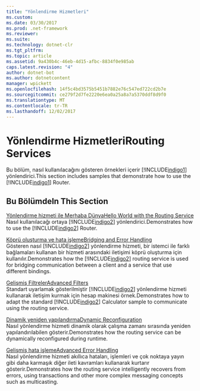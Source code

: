```yaml
---
title: "Yönlendirme Hizmetleri"
ms.custom: 
ms.date: 03/30/2017
ms.prod: .net-framework
ms.reviewer: 
ms.suite: 
ms.technology: dotnet-clr
ms.tgt_pltfrm: 
ms.topic: article
ms.assetid: 9a430b4c-46eb-4d15-afbc-8834f0e985ab
caps.latest.revision: "4"
author: dotnet-bot
ms.author: dotnetcontent
manager: wpickett
ms.openlocfilehash: 14f5c4bd3575b5451b7882e76c547ed722cd2b7e
ms.sourcegitcommit: ce279f2d7fe2220e6ea0a25a8a7a5370ddf8d9f0
ms.translationtype: MT
ms.contentlocale: tr-TR
ms.lasthandoff: 12/02/2017
---
```

# <a name="routing-services"></a><span data-ttu-id="1edc4-102">Yönlendirme Hizmetleri</span><span class="sxs-lookup"><span data-stu-id="1edc4-102">Routing Services</span></span>
<span data-ttu-id="1edc4-103">Bu bölüm, nasıl kullanılacağını gösteren örnekleri içerir [!INCLUDE[indigo1](../../../../includes/indigo1-md.md)] yönlendirici.</span><span class="sxs-lookup"><span data-stu-id="1edc4-103">This section includes samples that demonstrate how to use the [!INCLUDE[indigo1](../../../../includes/indigo1-md.md)] Router.</span></span>  
  
## <a name="in-this-section"></a><span data-ttu-id="1edc4-104">Bu Bölümde</span><span class="sxs-lookup"><span data-stu-id="1edc4-104">In This Section</span></span>  
 [<span data-ttu-id="1edc4-105">Yönlendirme hizmeti ile Merhaba Dünya</span><span class="sxs-lookup"><span data-stu-id="1edc4-105">Hello World with the Routing Service</span></span>](../../../../docs/framework/wcf/samples/hello-world-with-the-routing-service.md)  
 <span data-ttu-id="1edc4-106">Nasıl kullanılacağı ortaya [!INCLUDE[indigo2](../../../../includes/indigo2-md.md)] yönlendirici.</span><span class="sxs-lookup"><span data-stu-id="1edc4-106">Demonstrates how to use the [!INCLUDE[indigo2](../../../../includes/indigo2-md.md)] Router.</span></span>  
  
 [<span data-ttu-id="1edc4-107">Köprü oluşturma ve hata işleme</span><span class="sxs-lookup"><span data-stu-id="1edc4-107">Bridging and Error Handling</span></span>](../../../../docs/framework/wcf/samples/bridging-and-error-handling.md)  
 <span data-ttu-id="1edc4-108">Gösteren nasıl [!INCLUDE[indigo2](../../../../includes/indigo2-md.md)] yönlendirme hizmeti, bir istemci ile farklı bağlamaları kullanan bir hizmeti arasındaki iletişimi köprü oluşturma için kullanılır.</span><span class="sxs-lookup"><span data-stu-id="1edc4-108">Demonstrates how the [!INCLUDE[indigo2](../../../../includes/indigo2-md.md)] routing service is used for bridging communication between a client and a service that use different bindings.</span></span>  
  
 [<span data-ttu-id="1edc4-109">Gelişmiş Filtreler</span><span class="sxs-lookup"><span data-stu-id="1edc4-109">Advanced Filters</span></span>](../../../../docs/framework/wcf/samples/advanced-filters.md)  
 <span data-ttu-id="1edc4-110">Standart uyarlamak gösterilmiştir [!INCLUDE[indigo2](../../../../includes/indigo2-md.md)] yönlendirme hizmeti kullanarak iletişim kurmak için hesap makinesi örnek.</span><span class="sxs-lookup"><span data-stu-id="1edc4-110">Demonstrates how to adapt the standard [!INCLUDE[indigo2](../../../../includes/indigo2-md.md)] Calculator sample to communicate using the routing service.</span></span>  
  
 [<span data-ttu-id="1edc4-111">Dinamik yeniden yapılandırma</span><span class="sxs-lookup"><span data-stu-id="1edc4-111">Dynamic Reconfiguration</span></span>](../../../../docs/framework/wcf/samples/dynamic-reconfiguration.md)  
 <span data-ttu-id="1edc4-112">Nasıl yönlendirme hizmeti dinamik olarak çalışma zamanı sırasında yeniden yapılandırılabilen gösterir.</span><span class="sxs-lookup"><span data-stu-id="1edc4-112">Demonstrates how the routing service can be dynamically reconfigured during runtime.</span></span>  
  
 [<span data-ttu-id="1edc4-113">Gelişmiş hata işleme</span><span class="sxs-lookup"><span data-stu-id="1edc4-113">Advanced Error Handling</span></span>](../../../../docs/framework/wcf/samples/advanced-error-handling.md)  
 <span data-ttu-id="1edc4-114">Nasıl yönlendirme hizmeti akıllıca hataları, işlemleri ve çok noktaya yayın gibi daha karmaşık diğer ileti kavramları kullanarak kurtarır gösterir.</span><span class="sxs-lookup"><span data-stu-id="1edc4-114">Demonstrates how the routing service intelligently recovers from errors, using transactions and other more complex messaging concepts such as multicasting.</span></span>
